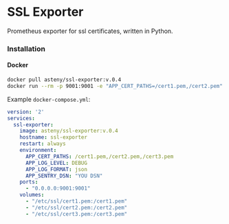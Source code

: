 # SSL Exporter 

Prometheus exporter for ssl certificates, written in Python.

### Installation

#### Docker

```bash
docker pull asteny/ssl-exporter:v.0.4
docker run --rm -p 9001:9001 -e "APP_CERT_PATHS=/cert1.pem,/cert2.pem" -v "$(pwd)/cert1.pem:/cert1.pem" -v "$(pwd)/cert2.pem:/cert2.pem" asteny/ssl-exporter:v.0.1
```

Example `docker-compose.yml`:

```yaml
version: '2'
services:
  ssl-exporter:
    image: asteny/ssl-exporter:v.0.4
    hostname: ssl-exporter
    restart: always
    environment:
      APP_CERT_PATHS: /cert1.pem,/cert2.pem,/cert3.pem
      APP_LOG_LEVEL: DEBUG
      APP_LOG_FORMAT: json
      APP_SENTRY_DSN: "YOU DSN"
    ports:
      - "0.0.0.0:9001:9001"
    volumes:
      - "/etc/ssl/cert1.pem:/cert1.pem"
      - "/etc/ssl/cert2.pem:/cert2.pem"
      - "/etc/ssl/cert3.pem:/cert3.pem"
```